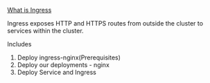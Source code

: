 
[What is Ingress](https://kubernetes.io/docs/concepts/services-networking/ingress/#what-is-ingress)

Ingress exposes HTTP and HTTPS routes from outside the cluster to services within the cluster. 

Includes
1. Deploy ingress-nginx(Prerequisites)
2. Deploy our deployments - nginx
3. Deploy Service and Ingress